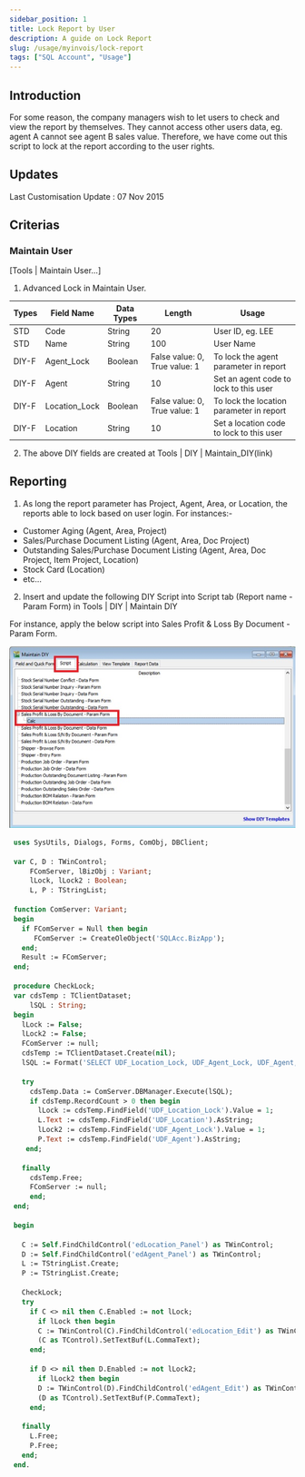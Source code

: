 ```yaml
---
sidebar_position: 1
title: Lock Report by User
description: A guide on Lock Report
slug: /usage/myinvois/lock-report
tags: ["SQL Account", "Usage"]
---
```


## Introduction
For some reason, the company managers wish to let users to check and view the report by themselves. They cannot access other users data, eg. agent A cannot see agent B sales value. Therefore, we have come out this script to lock at the report according to the user rights.

## Updates
Last Customisation Update : 07 Nov 2015

## Criterias
### Maintain User
[Tools | Maintain User...]

1. Advanced Lock in Maintain User.

| Types | Field Name | Data Types | Length | Usage |
| --- | --- | --- | --- | --- |
| STD | Code | String | 20  | User ID, eg. LEE |
| STD | Name | String | 100 | User Name |
| DIY-F | Agent_Lock | Boolean | False value: 0, True value: 1 | To lock the agent parameter in report |
| DIY-F | Agent | String | 10  | Set an agent code to lock to this user |
| DIY-F | Location_Lock | Boolean | False value: 0, True value: 1 | To lock the location parameter in report |
| DIY-F | Location | String | 10  | Set a location code to lock to this user |

2. The above DIY fields are created at Tools | DIY | Maintain_DIY(link)

## Reporting
1. As long the report parameter has Project, Agent, Area, or Location, the reports able to lock based on user login. For instances:-

- Customer Aging (Agent, Area, Project)
- Sales/Purchase Document Listing (Agent, Area, Doc Project)
- Outstanding Sales/Purchase Document Listing (Agent, Area, Doc Project, Item Project, Location)
- Stock Card (Location)
- etc...

2. Insert and update the following DIY Script into Script tab (Report name - Param Form) in Tools | DIY | Maintain DIY

For instance, apply the below script into Sales Profit & Loss By Document - Param Form.

![1](../../../static/img/contorl-center/wl28.png)

```pascal
 uses SysUtils, Dialogs, Forms, ComObj, DBClient;
 
 var C, D : TWinControl;
     FComServer, lBizObj : Variant;
     lLock, lLock2 : Boolean;
     L, P : TStringList;
 
 function ComServer: Variant;
 begin
   if FComServer = Null then begin
      FComServer := CreateOleObject('SQLAcc.BizApp');
   end;
   Result := FComServer;
 end;
 
 procedure CheckLock;
 var cdsTemp : TClientDataset;
     lSQL : String;
 begin
   lLock := False; 
   lLock2 := False;
   FComServer := null;
   cdsTemp := TClientDataset.Create(nil);
   lSQL := Format('SELECT UDF_Location_Lock, UDF_Agent_Lock, UDF_Agent, UDF_Location FROM SY_USER WHERE Code=%s',[QuotedStr(UserID)]);
 
   try
     cdsTemp.Data := ComServer.DBManager.Execute(lSQL);
     if cdsTemp.RecordCount > 0 then begin
       lLock := cdsTemp.FindField('UDF_Location_Lock').Value = 1;
       L.Text := cdsTemp.FindField('UDF_Location').AsString;
       lLock2 := cdsTemp.FindField('UDF_Agent_Lock').Value = 1;
       P.Text := cdsTemp.FindField('UDF_Agent').AsString;
    end;  
 
   finally 
     cdsTemp.Free;
     FComServer := null;   
     end;
 end;
 
 begin
 
   C := Self.FindChildControl('edLocation_Panel') as TWinControl;
   D := Self.FindChildControl('edAgent_Panel') as TWinControl;
   L := TStringList.Create;    
   P := TStringList.Create;                                    
   
   CheckLock;
   try
     if C <> nil then C.Enabled := not lLock;
       if lLock then begin
       C := TWinControl(C).FindChildControl('edLocation_Edit') as TWinControl;      
       (C as TControl).SetTextBuf(L.CommaText);       
     end;   

     if D <> nil then D.Enabled := not lLock2;
       if lLock2 then begin
       D := TWinControl(D).FindChildControl('edAgent_Edit') as TWinControl;      
       (D as TControl).SetTextBuf(P.CommaText);       
     end; 
   
   finally 
     L.Free;
     P.Free; 
   end;              
 end.
```
